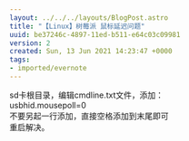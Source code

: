 ```yaml
---
layout: ../../../layouts/BlogPost.astro
title: "【Linux】树莓派 鼠标延迟问题"
uuid: be37246c-4897-11ed-b511-e64c03c09981
version: 2
created: Sun, 13 Jun 2021 14:23:47 +0000
tags:
- imported/evernote
---
```


sd卡根目录，编辑cmdline.txt文件，添加：\
usbhid.mousepoll=0\
不要另起一行添加，直接空格添加到末尾即可\
重启解决。